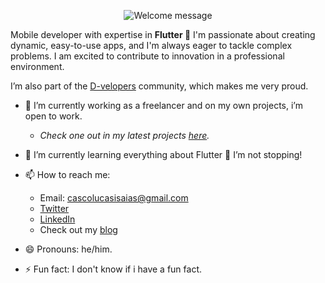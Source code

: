 <p align="center">
		<img alt="Welcome message" 
         src="https://readme-typing-svg.herokuapp.com?font=Cascadia+Code+PL&weight=500&size=30&pause=1000&center=true&vCenter=true&random=false&width=435&lines=Hey!+I'm+Lucas+%F0%9F%91%8B%F0%9F%8F%BB"
    />
</p>

Mobile developer with expertise in **Flutter 💙** I'm passionate about creating dynamic, easy-to-use apps, and I'm always eager to tackle complex problems. I am excited to contribute to innovation in a professional environment.

I’m also part of the [D-velopers](https://www.d-velopers.com/) community, which makes me very proud.

- 🔭 I’m currently working as a freelancer and on my own projects, i’m open to work.
	- *Check one out in my latest projects [here](https://github.com/isaias-alt/wikicinema).*
  
- 🌱 I’m currently learning everything about Flutter 💙 I’m not stopping!
  
- 📫 How to reach me:
    - Email: cascolucasisaias@gmail.com
    - [Twitter](https://twitter.com/lucascodev)
    - [LinkedIn](https://www.linkedin.com/in/lucascodev/)
    - Check out my [blog](https://fluttermania-dev.vercel.app/)
  
- 😄 Pronouns: he/him.
  
- ⚡ Fun fact: I don't know if i have a fun fact.

